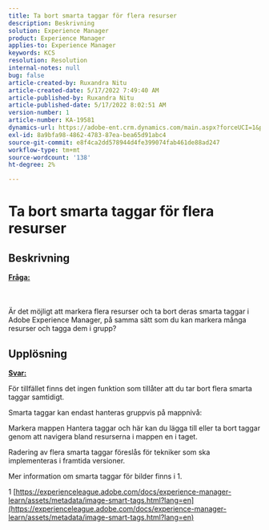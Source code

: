 ```yaml
---
title: Ta bort smarta taggar för flera resurser
description: Beskrivning
solution: Experience Manager
product: Experience Manager
applies-to: Experience Manager
keywords: KCS
resolution: Resolution
internal-notes: null
bug: false
article-created-by: Ruxandra Nitu
article-created-date: 5/17/2022 7:49:40 AM
article-published-by: Ruxandra Nitu
article-published-date: 5/17/2022 8:02:51 AM
version-number: 1
article-number: KA-19581
dynamics-url: https://adobe-ent.crm.dynamics.com/main.aspx?forceUCI=1&pagetype=entityrecord&etn=knowledgearticle&id=a4e0f7e1-b5d5-ec11-a7b5-000d3a37750e
exl-id: 8a9bfa98-4862-4783-87ea-bea65d91abc4
source-git-commit: e8f4ca2dd578944d4fe399074fab461de88ad247
workflow-type: tm+mt
source-wordcount: '138'
ht-degree: 2%

---
```


# Ta bort smarta taggar för flera resurser

## Beskrivning

<u><b>Fråga:</b></u><br><br> <br><br>Är det möjligt att markera flera resurser och ta bort deras smarta taggar i Adobe Experience Manager, på samma sätt som du kan markera många resurser och tagga dem i grupp?

## Upplösning


<u><b>Svar:</b></u>

För tillfället finns det ingen funktion som tillåter att du tar bort flera smarta taggar samtidigt.

Smarta taggar kan endast hanteras gruppvis på mappnivå:

Markera mappen Hantera taggar och här kan du lägga till eller ta bort taggar genom att navigera bland resurserna i mappen en i taget.

Radering av flera smarta taggar föreslås för tekniker som ska implementeras i framtida versioner.

Mer information om smarta taggar för bilder finns i 1.







1 [https://experienceleague.adobe.com/docs/experience-manager-learn/assets/metadata/image-smart-tags.html?lang=en](https://experienceleague.adobe.com/docs/experience-manager-learn/assets/metadata/image-smart-tags.html?lang=en)
